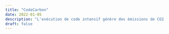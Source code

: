 ```yaml
---
title: "CodeCarbon"
date: 2022-01-05
description: "L'exécution de code intensif génère des émissions de CO2 : les algorithmes d'apprentissage automatique demandent typiquement l'utilisation de GPUs sur plusieurs jours. CodeCarbon est une librairie permettant de les estimer. L'implantation géographique des serveurs est considérée afin de prendre compte du moyen de production électrique."
draft: false
---
```

